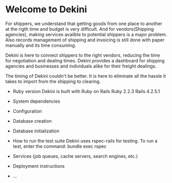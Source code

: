 # Welcome to Dekini

For shippers, we understand that getting goods from one place to another at the rigth time and budget is very difficult. And for vendors(Shipping agencies), making services availble to potential shippers is a major problem. Also records management of shipping and invoicing is still done with paper manually and its time consuming.

Dekini is here to connect shippers to the right vendors, reducing the time for negotiation and dealing times. Dekini provides a dashboard for shipping agencies and businesses and individuals alike for their freight dealings.

The timing of Dekini couldn't be better. It is here to eliminate all the hassle it takes to import from the shipping to clearing.

* Ruby version
   Dekini is built with Ruby on Rails
   Ruby 2.2.3
   Rails 4.2.5.1

* System dependencies

* Configuration

* Database creation

* Database initialization

* How to run the test suite
   Dekini uses rspec-rails for testing. To run a test, enter the  command: bundle exec rspec <name of test file>

* Services (job queues, cache servers, search engines, etc.)

* Deployment instructions

* ...


